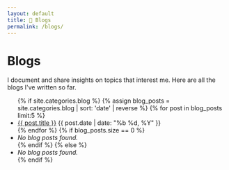 ```yaml
---
layout: default
title: 📝 Blogs
permalink: /blogs/
---
```



# Blogs

<p>I document and share insights on topics that interest me. Here are all the blogs I've written so far.</p>

<ul>
  {% if site.categories.blog %}
    {% assign blog_posts = site.categories.blog | sort: 'date' | reverse %}
    {% for post in blog_posts limit:5 %}
      <li>
        <a href="{{ post.url | relative_url }}" class="list-title">{{ post.title }}</a>
        <span class="list-date">{{ post.date | date: "%b %d, %Y" }}</span>
      </li>
    {% endfor %}
    {% if blog_posts.size == 0 %}
      <li><em>No blog posts found.</em></li>
    {% endif %}
  {% else %}
    <li><em>No blog posts found.</em></li>
  {% endif %}
</ul>
